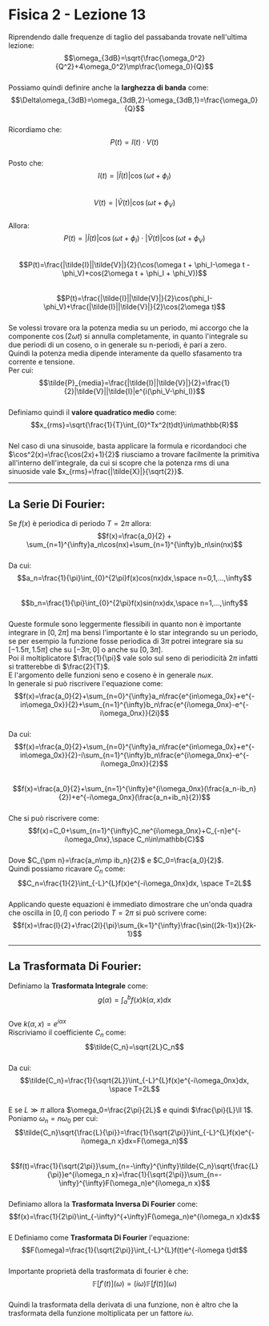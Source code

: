 <script type="text/javascript"
  src="https://cdnjs.cloudflare.com/ajax/libs/mathjax/2.7.0/MathJax.js?config=TeX-AMS_CHTML">
</script>
<script type="text/x-mathjax-config">
  MathJax.Hub.Config({
    tex2jax: {
      inlineMath: [['$','$'], ['\\(','\\)']],
      processEscapes: true},
      jax: ["input/TeX","input/MathML","input/AsciiMath","output/CommonHTML"],
      extensions: ["tex2jax.js","mml2jax.js","asciimath2jax.js","MathMenu.js","MathZoom.js","AssistiveMML.js", "[Contrib]/a11y/accessibility-menu.js"],
      TeX: {
      extensions: ["AMSmath.js","AMSsymbols.js","noErrors.js","noUndefined.js"],
      equationNumbers: {
      autoNumber: "AMS"
      }
    }
  });
</script>

Fisica 2 - Lezione 13
=====================

Riprendendo dalle frequenze di taglio del passabanda trovate nell'ultima lezione:  
$$\omega_{3dB}=\sqrt{\frac{\omega_0^2}{Q^2}+4\omega_0^2}\mp\frac{\omega_0}{Q}$$  
Possiamo quindi definire anche la **larghezza di banda** come:  
$$\Delta\omega_{3dB}=\omega_{3dB,2}-\omega_{3dB,1}=\frac{\omega_0}{Q}$$  
Ricordiamo che:  
$$P(t)=I(t)\cdot V(t)$$  
Posto che:  
$$I(t)=|\tilde{I}(t)|\cos(\omega t+\phi_{I})$$  
$$V(t)=|\tilde{V}(t)|\cos(\omega t+\phi_{V})$$  
Allora:  
$$P(t)=|\tilde{I}(t)|\cos(\omega t+\phi_{I})\cdot|\tilde{V}(t)|\cos(\omega t+\phi_{V})$$  
$$P(t)=\frac{|\tilde{I}||\tilde{V}|}{2}(\cos(\omega t + \phi_I-\omega t -\phi_V)+cos(2\omega t + \phi_I + \phi_V))$$  
$$P(t)=\frac{|\tilde{I}||\tilde{V}|}{2}\cos(\phi_I-\phi_V)+\frac{|\tilde{I}||\tilde{V}|}{2}\cos(2\omega t)$$  
Se volessi trovare ora la potenza media su un periodo, mi accorgo che la componente $\cos(2\omega t)$ si annulla completamente, in quanto l'integrale su due periodi di un coseno, o in generale su n-periodi, è pari a zero.  
Quindi la potenza media dipende interamente da quello sfasamento tra corrente e tensione.  
Per cui:  
$$\tilde{P}_{media}=\frac{|\tilde{I}||\tilde{V}|}{2}=\frac{1}{2}|\tilde{V}||\tilde{I}|e^{i(\phi_V-\phi_I)}$$  
Definiamo quindi il **valore quadratico medio** come:  
$$x_{rms}=\sqrt{\frac{1}{T}\int_{0}^Tx^2(t)dt}\in\mathbb{R}$$  
Nel caso di una sinusoide, basta applicare la formula e ricordandoci che $\cos^2(x)=\frac{\cos(2x)+1}{2}$ riusciamo a trovare facilmente la primitiva all'interno dell'integrale, da cui si scopre che la potenza rms di una sinuoside vale $x_{rms}=\frac{|\tilde{X}|}{\sqrt{2}}$.  

---
La Serie Di Fourier:
--------------------

Se $f(x)$ è periodica di periodo $T=2\pi$ allora:  
$$f(x)=\frac{a_0}{2} + \sum_{n=1}^{\infty}a_n\cos(nx)+\sum_{n=1}^{\infty}b_n\sin(nx)$$  
Da cui:  
$$a_n=\frac{1}{\pi}\int_{0}^{2\pi}f(x)cos(nx)dx,\space n=0,1,...,\infty$$  
$$b_n=\frac{1}{\pi}\int_{0}^{2\pi}f(x)sin(nx)dx,\space n=1,...,\infty$$  
Queste formule sono leggermente flessibili in quanto non è importante integrare in $[0, 2\pi]$ ma bensì l'importante è lo star integrando su un periodo, se per esempio la funzione fosse periodica di $3\pi$ potrei integrare sia su $[-1.5\pi,1.5\pi]$ che su $[-3\pi, 0]$ o anche su $[0, 3\pi]$.  
Poi il moltiplicatore $\frac{1}{\pi}$ vale solo sul seno di periodicità $2\pi$ infatti si tratterebbe di $\frac{2}{T}$.  
E l'argomento delle funzioni seno e coseno è in generale $n\omega x$.  
In generale si può riscrivere l'equazione come:  
$$f(x)=\frac{a_0}{2}+\sum_{n=0}^{\infty}a_n\frac{e^{in\omega_0x}+e^{-in\omega_0x}}{2}+\sum_{n=1}^{\infty}b_n\frac{e^{i\omega_0nx}-e^{-i\omega_0nx}}{2i}$$  
Da cui:  
$$f(x)=\frac{a_0}{2}+\sum_{n=0}^{\infty}a_n\frac{e^{in\omega_0x}+e^{-in\omega_0x}}{2}-i\sum_{n=1}^{\infty}b_n\frac{e^{i\omega_0nx}-e^{-i\omega_0nx}}{2}$$  
$$f(x)=\frac{a_0}{2}+\sum_{n=1}^{\infty}e^{i\omega_0nx}(\frac{a_n-ib_n}{2})+e^{-i\omega_0nx}(\frac{a_n+ib_n}{2})$$  
Che si può riscrivere come:  
$$f(x)=C_0+\sum_{n=1}^{\infty}C_ne^{i\omega_0nx}+C_{-n}e^{-i\omega_0nx},\space C_n\in\mathbb{C}$$  
Dove $C_{\pm n}=\frac{a_n\mp ib_n}{2}$ e $C_0=\frac{a_0}{2}$.  
Quindi possiamo ricavare $C_n$ come:  
$$C_n=\frac{1}{2}\int_{-L}^{L}f(x)e^{-i\omega_0nx}dx, \space T=2L$$  
Applicando queste equazioni è immediato dimostrare che un'onda quadra che oscilla in $[0, l]$ con periodo $T=2\pi$ si può scrivere come:  
$$f(x)=\frac{l}{2}+\frac{2l}{\pi}\sum_{k=1}^{\infty}\frac{\sin((2k-1)x)}{2k-1}$$  

---
La Trasformata Di Fourier:
--------------------------

Definiamo la **Trasformata Integrale** come:  
$$g(\alpha)=\int_{a}^{b}
f(x)k(\alpha, x)dx$$  
Ove $k(\alpha, x)=e^{i\alpha x}$  
Riscriviamo il coefficiente $C_n$ come:  
$$\tilde{C_n}=\sqrt{2L}C_n$$  
Da cui:  
$$\tilde{C_n}=\frac{1}{\sqrt{2L}}\int_{-L}^{L}f(x)e^{-i\omega_0nx}dx, \space T=2L$$  
E se $L\gg \pi$ allora $\omega_0=\frac{2\pi}{2L}$ e quindi $\frac{\pi}{L}\ll 1$.  
Poniamo $\omega_n=n\omega_0$ per cui:  
$$\tilde{C_n}\sqrt{\frac{L}{\pi}}=\frac{1}{\sqrt{2\pi}}\int_{-L}^{L}f(x)e^{-i\omega_n x}dx=F(\omega_n)$$  
$$f(t)=\frac{1}{\sqrt{2\pi}}\sum_{n=-\infty}^{\infty}\tilde{C_n}\sqrt{\frac{L}{\pi}}e^{i\omega_n x}=\frac{1}{\sqrt{2\pi}}\sum_{n=-\infty}^{\infty}F(\omega_n)e^{i\omega_n x}$$  
Definiamo allora la **Trasformata Inversa Di Fourier** come:  
$$f(x)=\frac{1}{2\pi}\int_{-\infty}^{+\infty}F(\omega_n)e^{i\omega_n x}dx$$  
E Definiamo come **Trasformata Di Fourier** l'equazione:  
$$F(\omega)=\frac{1}{\sqrt{2\pi}}\int_{-L}^{L}f(t)e^{-i\omega t}dt$$  
Importante proprietà della trasformata di fourier è che:  
$$\mathbb{F}[f'(t)](\omega)=(i\omega)\mathbb{F}[f(t)](\omega)$$  
Quindi la trasformata della derivata di una funzione, non è altro che la trasformata della funzione moltiplicata per un fattore $i\omega$.  
